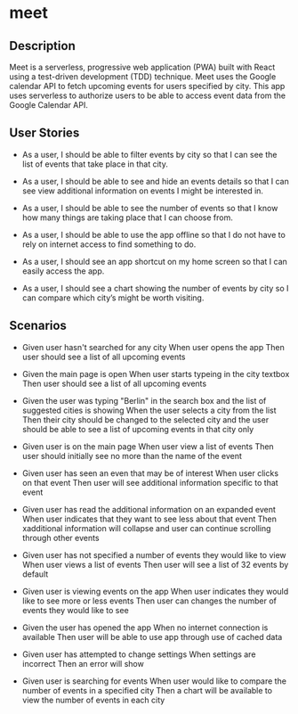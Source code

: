 # meet

## Description
Meet is a serverless, progressive web application (PWA) built with React using a test-driven development (TDD) technique. Meet uses the Google calendar API to fetch upcoming events for users specified by city. This app uses serverless to authorize users to be able to access event data from the Google Calendar API. 

## User Stories
- As a user, I should be able to filter events by city so that I can see the list of events that take place in that city.

- As a user, I should be able to see and hide an events details so that I can see view additional information on events I might be interested in.

- As a user, I should be able to see the number of events so that I know how many things are taking place that I can choose from.

- As a user, I should be able to use the app offline so that I do not have to rely on internet access to find something to do.

- As a user, I should see an app shortcut on my home screen so that I can easily access the app.

- As a user, I should see a chart showing the number of events by city so I can compare which city’s might be worth visiting.

## Scenarios
- Given user hasn't searched for any city
  When user opens the app
  Then user should see a list of all upcoming events
 
- Given the main page is open 
  When user starts typeing in the city textbox
  Then user should see a list of all upcoming events
 
- Given the user was typing "Berlin" in the search box and the list of suggested cities is showing
  When the user selects a city from the list
  Then their city should be changed to the selected city and the user should be able to see a list of upcoming events in that city only

- Given user is on the main page
  When user view a list of events
  Then user should initially see no more than the name of the event 
  
- Given user has seen an even that may be of interest
  When user clicks on that event
  Then user will see additional information specific to that event
  
- Given user has read the additional information on an expanded event
  When user indicates that they want to see less about that event
  Then xadditional information will collapse and user can continue scrolling through other events
  
- Given user has not specified a number of events they would like to view
  When user views a list of events
  Then user will see a list of 32 events by default
  
- Given user is viewing events on the app 
  When user indicates they would like to see more or less events
  Then user can changes the number of events they would like to see
  
- Given the user has opened the app
  When no internet connection is available
  Then user will be able to use app through use of cached data
  
- Given user has attempted to change settings
  When settings are incorrect
  Then an error will show
 
- Given user is searching for events
  When user would like to compare the number of events in a specified city
  Then a chart will be available to view the number of events in each city

